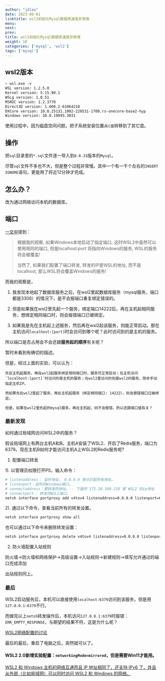 ```yaml
---
author: "jdlau"
date: 2023-06-01
linktitle: wsl2初始化Mysql数据库速度非常慢
menu:
next:
prev:
title: wsl2初始化Mysql数据库速度非常慢
weight: 10
categories: ['mysql', 'wsl2']
tags: ['mysql']
---
```


## wsl2版本

```sh
> wsl.exe -v
WSL version: 1.2.5.0
Kernel version: 5.15.90.1
WSLg version: 1.0.51
MSRDC version: 1.2.3770
Direct3D version: 1.608.2-61064218
DXCore version: 10.0.25131.1002-220531-1700.rs-onecore-base2-hyp
Windows version: 10.0.19045.3031
```

使用过程中，因为磁盘空间问题，把子系统安装位置从`C盘`转移到了其它盘。

## 操作

把`sql`目录里的`*.sql`文件逐一导入到`8.0.33`版本的`Mysql`。

尽管`sql`文件不多也不大，但是整个过程非常慢。其中一个有一千个左右的`INSERT IGNORE`语句，更是用了将近12分钟才完成。

## 怎么办？

改为通过网络访问本机的数据库。

## 端口

[一文中](https://zhuanlan.zhihu.com/p/425312804)提到：

> 根据我的观察, 如果Windows本地启动了指定端口, 这时WSL2中虽然可以使用相同的端口, 但是localhost:port 将指向Windows的服务, WSL的服务将会被覆盖!
>
> 当然了, 如果我们配置了端口转发, 转发的IP是WSL的地址, 而不是localhost, 那么WSL将会覆盖Windows的服务!

而我的观察是，

1. 我发现本地起了数据库服务之后，在wsl2里起数据库服务（mysql服务，端口都是3306）的情况下，是不会报端口重复绑定错误的。

2. 但是如果我在wsl2里先起一个服务，绑定端口14222后，再在主机起相同服务，想绑定相同端口时，则会报错端口已被绑定。

3. 如果我是先在主机起上述服务，然后再在wsl2起该服务，则能正常启动。那在主机访问`localhost:[port]`时会访问到哪个呢？此时访问到的是主机的服务。

所以端口是否占用会不会还跟**服务起的顺序**有关呢？

暂时未看到有确切的描述。

但是，经过上面的实验，可以认为：

    先在主机起服务，再在wsl2起服务绑定相同端口时，服务可正常启动；在主机访问`localhost:[port]`时访问的是主机的服务；在wsl2里访问的则是wsl2的服务，除非手动指定主机IP。

    而如果先在wsl2里起了服务，再在主机起服务（绑定相同端口: 14222），则会报错端口已被绑定。

    但是，如果在wsl2里先起的mysql服务，再在主机起，则不会报错，所以还跟端口值有关？

### 最新发现

如何通过局域网访问WSL2中的服务？

假设局域网上有两台主机A和B。主机A安装了WSL2、开启了Redis服务，端口为6379。现在主机B如何才能访问主机A上WSL2的Redis服务呢?

1. 配置端口转发

1). 以管理员权限打开PS，输入命令：

```sh
# listenaddress： 监听地址， 0.0.0.0 表示匹配所有地址。
# listenport：监听的Windows端口。
# connectaddress：要转发的地址。-- 下面的`172.20.109.210`是`WSL2`的ip地址
# connectport： 转发的WSL2端口。
netsh interface portproxy add v4tov4 listenaddress=0.0.0.0 listenport=6379 connectaddress=172.20.109.210 connectport=6379
```

2). 通过以下命令，查看当前所有的转发设置。

```sh
netsh interface portproxy show all
```

也可以通过以下命令来删除转发设置：

```sh
netsh interface portproxy delete v4tov4 listenaddress=0.0.0.0 listenport=6379
```

2. 防火墙配置入站规则

防火墙->防火墙和网络保护->高级设置->入站规则->新建规则->填写允许通过的端口完成添加

出站规则同上。

### 最后

WSL2启动服务后，本机可以直接使用`localhost:6379`访问到该服务，但是用`127.0.0.1:6379`不行。

而做完以上`netsh`转发操作后，本机访问`127.0.0.1:6379`时报错：`ERR_EMPTY_RESPONSE`，与期望的结果不符，这是为什么呢？

[WSL2网络配置的讨论](https://github.com/microsoft/WSL/issues/4150)

最后的最后，重启了电脑之后，突然就可以了。

#### WSL2 2.0新增实验配置：`networkingMode=mirrored`，但是需要Win11才能用。

[WSL2 和 Windows 主机的网络互通而且 IP 地址相同了，还支持 IPv6 了，并且从外部（比如局域网）可以同时访问 WSL2 和 Windows 的网络。](https://www.v2ex.com/t/975098?p=2)
